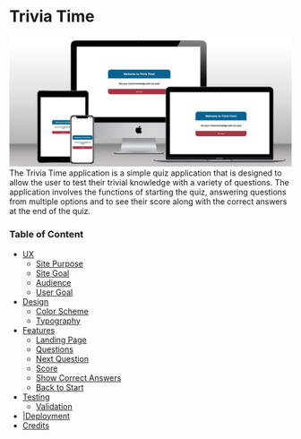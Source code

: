 # Trivia Time 

![Device mockup of responsive quiz application](assets/docs/images/device-mockup.png)
The Trivia Time application is a simple quiz application that is designed to allow the user to test their trivial knowledge with a variety of questions. The application involves the functions of starting the quiz, answering questions from multiple options and to see their score along with the correct answers at the end of the quiz. 

### Table of Content 

+ [UX](#ux)
  + [Site Purpose](#site-purpose)
  + [Site Goal](#site-goal)
  + [Audience](#audience)
  + [User Goal](#user-goal)
+ [Design](#design)
  + [Color Scheme](#color-scheme)
  + [Typography](#typography)
+ [Features](#features)
  + [Landing Page](#landing-page)
  + [Questions](#questions)
  + [Next Question](#next-question)
  + [Score](#score)
  + [Show Correct Answers](#show-correct)
  + [Back to Start](#back-to-start)
+ [Testing](#testing)
  + [Validation](#validation)
+ |[Deployment](#deployment)
+ [Credits](#credit)





